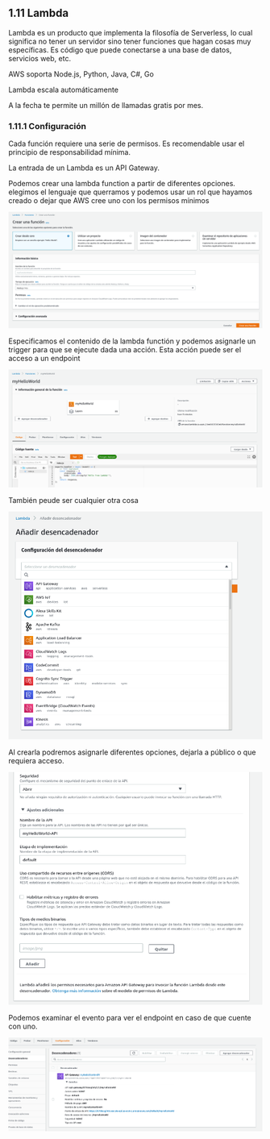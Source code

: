 ## 1.11 Lambda

Lambda es un producto que implementa la filosofía de Serverless, lo cual
significa no tener un servidor sino tener funciones que hagan cosas muy
específicas. Es código que puede conectarse a una base de datos,
servicios web, etc.

AWS soporta Node.js, Python, Java, C#, Go

Lambda escala automáticamente

A la fecha te permite un millón de llamadas gratis por mes.

### 1.11.1 Configuración

Cada función requiere una serie de permisos. Es recomendable usar el
principio de responsabilidad mínima.

La entrada de un Lambda es un API Gateway.

Podemos crear una lambda function a partir de diferentes opciones.
elegimos el lenguaje que querramos y podemos usar un rol que hayamos
creado o dejar que AWS cree uno con los permisos mínimos

![image](Notes/CloudComputingAWS/img/LambdaFunctions1.png)

Especificamos el contenido de la lambda functión y podemos asignarle un
trigger para que se ejecute dada una acción. Esta acción puede ser el
acceso a un endpoint

![image](Notes/CloudComputingAWS/img/LambdaFunctions2.png)

También peude ser cualquier otra cosa

![image](Notes/CloudComputingAWS/img/LambdaFunctions3.png)

Al crearla podremos asignarle diferentes opciones, dejarla a público o
que requiera acceso.

![image](Notes/CloudComputingAWS/img/LambdaFunctions4.png)

Podemos examinar el evento para ver el endpoint en caso de que cuente
con uno.

![image](Notes/CloudComputingAWS/img/LambdaFunctions5.png)

